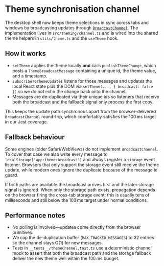 # Theme synchronisation channel

The desktop shell now keeps theme selections in sync across tabs and windows by
broadcasting updates through [`BroadcastChannel`](https://developer.mozilla.org/en-US/docs/Web/API/BroadcastChannel).
The implementation lives in `src/theming/channel.ts` and is wired into the
shared theme helpers in `utils/theme.ts` and the `useTheme` hook.

## How it works

- `setTheme` applies the theme locally **and** calls `publishThemeChange`, which
  posts a `ThemeBroadcastMessage` containing a unique id, the theme value, and a
  timestamp.
- `subscribeToThemeUpdates` listens for those messages and updates the local
  React state plus the DOM via `setTheme(..., { broadcast: false })` so we do not
  echo the change back onto the channel.
- Messages are de-duplicated via their unique ids so listeners that receive both
  the broadcast and the fallback signal only process the first copy.

This keeps the update path synchronous apart from the browser-delivered
`BroadcastChannel` round-trip, which comfortably satisfies the 100 ms target in
our Jest coverage.

## Fallback behaviour

Some engines (older Safari/WebViews) do not implement `BroadcastChannel`. To
cover that case we also write every message to
`localStorage['app:theme:broadcast']` and always register a `storage` event
listener. Browsers that only support the storage event still receive the theme
update, while modern ones ignore the duplicate because of the message id guard.

If both paths are available the broadcast arrives first and the later storage
signal is ignored. When only the storage path exists, propagation depends on the
browser firing the cross-tab storage event; this is usually tens of milliseconds
and still below the 100 ms target under normal conditions.

## Performance notes

- No polling is involved—updates come directly from the browser primitives.
- We cap the de-duplication buffer (`MAX_TRACKED_MESSAGES`) to 32 entries so the
  channel stays O(1) for new messages.
- Tests in `__tests__/themeChannel.test.ts` use a deterministic channel mock to
  assert that both the broadcast path and the storage fallback deliver the new
  theme well within the 100 ms budget.

